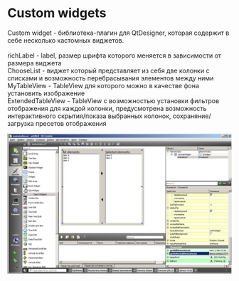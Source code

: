# Custom widgets

Custom widget - библиотека-плагин для QtDesigner, которая содержит в себе несколько кастомных виджетов.<br/>
<br/>
richLabel - label, размер шрифта которого меняется в зависимости от размера виджета<br/>
ChooseList - виджет который представляет из себя две колонки с списками и возможность перебрасывания элементов между ними<br/>
MyTableView - TableView для которого можно в качестве фона установить изображение<br/>
ExtendedTableView - TableView с возможностью установки фильтров отображения для каждой колонки, предусмотрена возможность<br/> интерактивного скрытия/показа выбранных колонок, сохраняние/загрузка пресетов отображения

![My image](img/img1.png)

